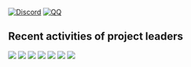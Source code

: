 [![Discord](https://img.shields.io/discord/978644808102994020?logo=discord)](https://discord.gg/Np7mP2wFUU)
[![QQ](https://img.shields.io/badge/QQ%20group-join-brightgreen)](https://jq.qq.com/?_wv=1027&k=Af0aT21o)

## Recent activities of project leaders
<img src="https://activity-graph.herokuapp.com/graph?username=Tianscar&theme=github&bg_color=ffffff&color=000000&point=000000" />
<img src="https://activity-graph.herokuapp.com/graph?username=Dobmod&theme=github&bg_color=ffffff&color=000000&point=000000" />
<img src="https://activity-graph.herokuapp.com/graph?username=LingASDJ&theme=github&bg_color=ffffff&color=000000&point=000000" />
<img src="https://activity-graph.herokuapp.com/graph?username=deng-rui&theme=github&bg_color=ffffff&color=000000&point=000000" />
<img src="https://activity-graph.herokuapp.com/graph?username=SteveUbuntu0&theme=github&bg_color=ffffff&color=000000&point=000000" />
<img src="https://activity-graph.herokuapp.com/graph?username=catandA&theme=github&bg_color=ffffff&color=000000&point=000000" />
<img src="https://activity-graph.herokuapp.com/graph?username=InvincibleStars&theme=github&bg_color=ffffff&color=000000&point=000000" />
